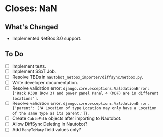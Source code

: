 # Closes: NaN

## What's Changed

- Implemented NetBox 3.0 support.

## To Do

- [ ] Implement tests.
- [ ] Implement SSoT Job.
- [ ] Resolve TBDs in `nautobot_netbox_importer/diffsync/netbox.py`.
- [ ] Write developer documentation.
- [ ] Resolve validation error: `django.core.exceptions.ValidationError: ['Rack R308 (Row 3) and power panel Panel 4 (MDF) are in different locations']`.
- [ ] Resolve validation error: `django.core.exceptions.ValidationError: {'parent': ['A Location of type Location may only have a Location of the same type as its parent.']}`.
- [ ] Create `CablePath` objects after importing to Nautobot.
- [ ] Allow DiffSync Deleting in Nautobot?
- [ ] Add `ManyToMany` field values only?

